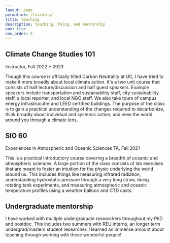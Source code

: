 ```yaml
---
layout: page
permalink: /teaching/
title: teaching
description: Teaching, TAing, and mentorship
nav: true
nav_order: 5
---
```


## Climate Change Studies 101
Instructor, Fall 2022 + 2023

Though this course is officially titled Carbon Neutrality at UC, I have tried to make it more broadly about local climate action. It's a two unit course that consists of half lecture/discussion and half guest speakers. Example speakers include transportation and sustainability staff, city sustainability staff, a local reporter, and local NGO staff. We also take tours of campus energy infrastrucutre and LEED certified buildings. The purpose of the class is to gain a practical understanding of the changes required to decarbonize, think broadly about individual and systemic action, and view the world around you through a climate lens.


## SIO 60
Experiences in Atmospheric and Oceanic Sciences
TA, Fall 2021

This is a practical introductory course covering a breadth of oceanic and atmospheric sciences. A large portion of the class consists of lab exercises that are meant to foster an intuition for the physic underlying the world around us. This includes things like measuring infrared radiation, understanding hydrostatic pressure through a very long straw, doing rotating tank experiments, and measuring atmospheric and oceanic temperature profiles using a weather balloon and CTD casts. 


## Undergraduate mentorship

I have worked with multiple undergraduate researchers throughout my PhD and postdoc. This includes two summers with REU interns, an longer term undergrad/masters student researcher. I learned an immense amount about teaching through working with these wonderful people!

